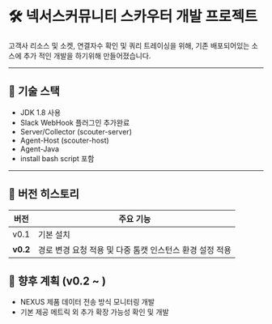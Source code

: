 # 🛠 넥서스커뮤니티 스카우터 개발 프로젝트

고객사 리소스 및 소켓, 연결자수 확인 및 쿼리 트레이싱을 위해,
기존 배포되어있는 소스에 추가 적인 개발을 하기위해 만들어졌습니다.

---

## 🚀 기술 스택

- JDK 1.8 사용
- Slack WebHook 플러그인 추가완료
- Server/Collector (scouter-server)
- Agent-Host (scouter-host)
- Agent-Java
- install bash script 포함

---

## 📌 버전 히스토리

| 버전   | 주요 기능 |
|--------|-----------|
| v0.1   | 기본 설치 |
| **v0.2**   | 경로 변경 요청 적용 및 다중 톰캣 인스턴스 환경 설정 적용 |

## 🧩 향후 계획 (v0.2 ~ )

- NEXUS 제품 데이터 전송 방식 모니터링 개발
- 기본 제공 메트릭 외 추가 확장 가능성 확인 및 개발
